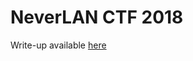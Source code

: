 NeverLAN CTF 2018
=================

Write-up available [here](https://medium.com/@shreyansh.pettswood/neverlan-ctf-2018-writeups-435cb242ceb5)
